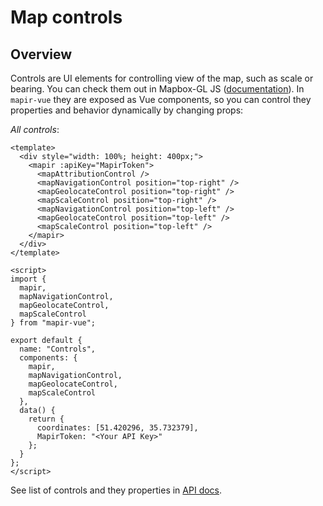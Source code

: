 # Map controls

<ClientOnly>
  <Controls />
</ClientOnly>

## Overview

Controls are UI elements for controlling view of the map, such as scale or bearing.
You can check them out in Mapbox-GL JS ([documentation](https://docs.mapbox.com/mapbox-gl-js/api/#user%20interface)).
In `mapir-vue` they are exposed as Vue components, so you can control they properties and behavior dynamically by changing props:

_All controls_:

```vue
<template>
  <div style="width: 100%; height: 400px;">
    <mapir :apiKey="MapirToken">
      <mapAttributionControl />
      <mapNavigationControl position="top-right" />
      <mapGeolocateControl position="top-right" />
      <mapScaleControl position="top-right" />
      <mapNavigationControl position="top-left" />
      <mapGeolocateControl position="top-left" />
      <mapScaleControl position="top-left" />
    </mapir>
  </div>
</template>

<script>
import {
  mapir,
  mapNavigationControl,
  mapGeolocateControl,
  mapScaleControl
} from "mapir-vue";

export default {
  name: "Controls",
  components: {
    mapir,
    mapNavigationControl,
    mapGeolocateControl,
    mapScaleControl
  },
  data() {
    return {
      coordinates: [51.420296, 35.732379],
      MapirToken: "<Your API Key>"
    };
  }
};
</script>
```

See list of controls and they properties in [API docs](/api/controls.md).
